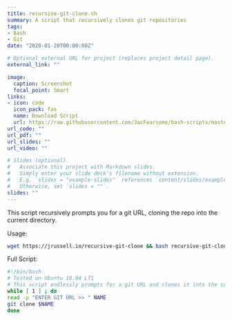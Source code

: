 ```yaml
---
title: recursive-git-clone.sh
summary: A script that recursively clones git repositories
tags:
- Bash
- Git
date: "2020-01-20T00:00:00Z"

# Optional external URL for project (replaces project detail page).
external_link: ""

image:
  caption: Screenshot
  focal_point: Smart
links:
- icon: code
  icon_pack: fas
  name: Download Script
  url: https://raw.githubusercontent.com/JacFearsome/bash-scripts/master/git-scripts/recursive-git-clone.sh
url_code: ""
url_pdf: ""
url_slides: ""
url_video: ""

# Slides (optional).
#   Associate this project with Markdown slides.
#   Simply enter your slide deck's filename without extension.
#   E.g. `slides = "example-slides"` references `content/slides/example-slides.md`.
#   Otherwise, set `slides = ""`.
slides: ""
---
```

This script recursively prompts you for a git URL, cloning the repo into the current directory.

Usage:
```sh
wget https://jrussell.io/recursive-git-clone && bash recursive-git-clone
```
Full Script:
```sh
#!/bin/bash
# Tested on Ubuntu 18.04 LTS
# This script endlessly prompts for a git URL and clones it into the current directory
while [ 1 ] ; do
read -p "ENTER GIT URL >> " NAME
git clone $NAME
done
```